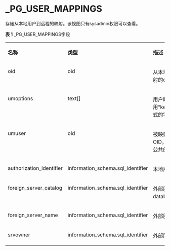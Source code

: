 # \_PG\_USER\_MAPPINGS<a name="ZH-CN_TOPIC_0310260671"></a>

存储从本地用户到远程的映射。该视图只有sysadmin权限可以查看。

**表 1**  \_PG\_USER\_MAPPINGS字段

<a name="table1011513101687"></a>
<table><tbody><tr id="row201685101086"><td class="cellrowborder" valign="top" width="30.383038303830386%"><p id="p7168210483"><a name="p7168210483"></a><a name="p7168210483"></a><strong id="b1316817109817"><a name="b1316817109817"></a><a name="b1316817109817"></a>名称</strong></p>
</td>
<td class="cellrowborder" valign="top" width="30.243024302430243%"><p id="p1816817101585"><a name="p1816817101585"></a><a name="p1816817101585"></a><strong id="b1016820101589"><a name="b1016820101589"></a><a name="b1016820101589"></a>类型</strong></p>
</td>
<td class="cellrowborder" valign="top" width="39.373937393739375%"><p id="p111687101286"><a name="p111687101286"></a><a name="p111687101286"></a><strong id="b1716911015819"><a name="b1716911015819"></a><a name="b1716911015819"></a>描述</strong></p>
</td>
</tr>
<tr id="row81692010682"><td class="cellrowborder" valign="top" width="30.383038303830386%"><p id="p916919107811"><a name="p916919107811"></a><a name="p916919107811"></a>oid</p>
</td>
<td class="cellrowborder" valign="top" width="30.243024302430243%"><p id="p216911100815"><a name="p216911100815"></a><a name="p216911100815"></a>oid</p>
</td>
<td class="cellrowborder" valign="top" width="39.373937393739375%"><p id="p382419359375"><a name="p382419359375"></a><a name="p382419359375"></a>从本地用户到远程的映射的oid。</p>
</td>
</tr>
<tr id="row413211712177"><td class="cellrowborder" valign="top" width="30.383038303830386%"><p id="p813487181720"><a name="p813487181720"></a><a name="p813487181720"></a>umoptions</p>
</td>
<td class="cellrowborder" valign="top" width="30.243024302430243%"><p id="p1013416713174"><a name="p1013416713174"></a><a name="p1013416713174"></a>text[]</p>
</td>
<td class="cellrowborder" valign="top" width="39.373937393739375%"><p id="p173511513616"><a name="p173511513616"></a><a name="p173511513616"></a>用户映射指定选项，使用“keyword=value”格式的字符串。</p>
</td>
</tr>
<tr id="row201063118176"><td class="cellrowborder" valign="top" width="30.383038303830386%"><p id="p3107611171717"><a name="p3107611171717"></a><a name="p3107611171717"></a>umuser</p>
</td>
<td class="cellrowborder" valign="top" width="30.243024302430243%"><p id="p10107191141716"><a name="p10107191141716"></a><a name="p10107191141716"></a>oid</p>
</td>
<td class="cellrowborder" valign="top" width="39.373937393739375%"><p id="p11993113111366"><a name="p11993113111366"></a><a name="p11993113111366"></a>被映射的本地用户的OID，如果用户映射是公共的则为0。</p>
</td>
</tr>
<tr id="row3696121410172"><td class="cellrowborder" valign="top" width="30.383038303830386%"><p id="p1869616141174"><a name="p1869616141174"></a><a name="p1869616141174"></a>authorization_identifier</p>
</td>
<td class="cellrowborder" valign="top" width="30.243024302430243%"><p id="p10696814191711"><a name="p10696814191711"></a><a name="p10696814191711"></a>information_schema.sql_identifier</p>
</td>
<td class="cellrowborder" valign="top" width="39.373937393739375%"><p id="p11697114171718"><a name="p11697114171718"></a><a name="p11697114171718"></a>本地用户角色名称。</p>
</td>
</tr>
<tr id="row743511814178"><td class="cellrowborder" valign="top" width="30.383038303830386%"><p id="p144361218151714"><a name="p144361218151714"></a><a name="p144361218151714"></a>foreign_server_catalog</p>
</td>
<td class="cellrowborder" valign="top" width="30.243024302430243%"><p id="p843691813175"><a name="p843691813175"></a><a name="p843691813175"></a>information_schema.sql_identifier</p>
</td>
<td class="cellrowborder" valign="top" width="39.373937393739375%"><p id="p5436181816176"><a name="p5436181816176"></a><a name="p5436181816176"></a>外部服务器定义所在的database名称。</p>
</td>
</tr>
<tr id="row4857142761714"><td class="cellrowborder" valign="top" width="30.383038303830386%"><p id="p1858132761713"><a name="p1858132761713"></a><a name="p1858132761713"></a>foreign_server_name</p>
</td>
<td class="cellrowborder" valign="top" width="30.243024302430243%"><p id="p28589274178"><a name="p28589274178"></a><a name="p28589274178"></a>information_schema.sql_identifier</p>
</td>
<td class="cellrowborder" valign="top" width="39.373937393739375%"><p id="p1185842751712"><a name="p1185842751712"></a><a name="p1185842751712"></a>外部服务器名称。</p>
</td>
</tr>
<tr id="row9243153114172"><td class="cellrowborder" valign="top" width="30.383038303830386%"><p id="p4244431151710"><a name="p4244431151710"></a><a name="p4244431151710"></a>srvowner</p>
</td>
<td class="cellrowborder" valign="top" width="30.243024302430243%"><p id="p6245133131711"><a name="p6245133131711"></a><a name="p6245133131711"></a>information_schema.sql_identifier</p>
</td>
<td class="cellrowborder" valign="top" width="39.373937393739375%"><p id="p22451131191714"><a name="p22451131191714"></a><a name="p22451131191714"></a>外部服务器所有者。</p>
</td>
</tr>
</tbody>
</table>

